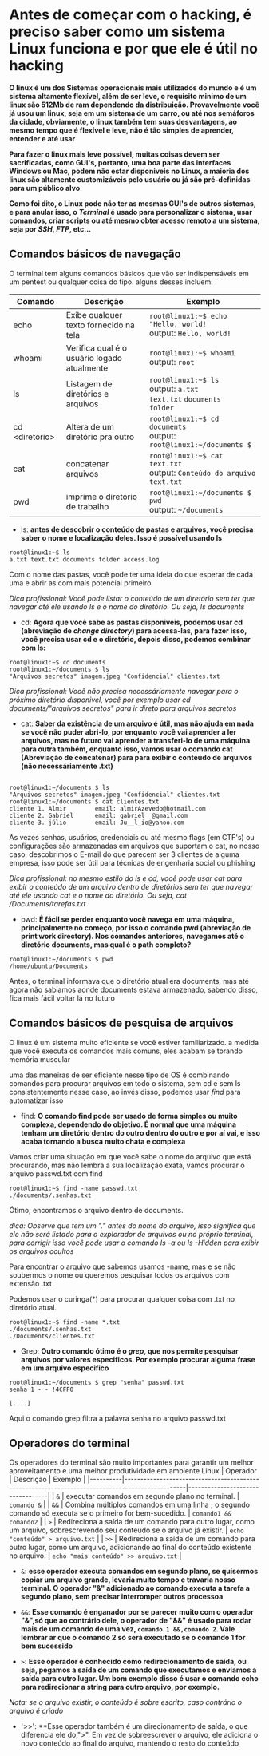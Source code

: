 # Antes de começar com o hacking, é preciso saber como um sistema Linux funciona e por que ele é útil no hacking

**O linux é um dos Sistemas operacionais mais utilizados do mundo e é um sistema altamente flexível, além de ser leve, o requisito minimo de um linux são 512Mb de ram dependendo da distribuição. Provavelmente você já usou um linux, seja em um sistema de um carro, ou até nos semáforos da cidade, obviamente, o linux também tem suas desvantagens, ao mesmo tempo que é flexível e leve, não é tão simples de aprender, entender e até usar**

**Para fazer o linux mais leve possível, muitas coisas devem ser sacrificadas, como GUI's, portanto, uma boa parte das interfaces Windows ou Mac, podem não estar disponiveis no Linux, a maioria dos linux são altamente customizáveis pelo usuário ou já são pré-definidas para um público alvo**

**Como foi dito, o Linux pode não ter as mesmas GUI's de outros sistemas, e para anular isso, o *Terminal* é usado para personalizar o sistema, usar comandos, criar scripts ou até mesmo obter acesso remoto a um sistema, seja por *SSH*, *FTP*, etc...**

## Comandos básicos de navegação

O terminal tem alguns comandos básicos que vão ser indispensáveis em um pentest ou qualquer coisa do tipo. alguns desses incluem:

| Comando  | Descrição                          | Exemplo                                 |
|----------|------------------------------------|-----------------------------------------|
| echo     | Exibe qualquer texto fornecido na tela|`root@linux1:~$ echo "Hello, world!` <br> output: `Hello, world!`|
| whoami   | Verifica qual é o usuário logado atualmente | `root@linux1:~$ whoami` <br> output: `root` |
| ls       | Listagem de diretórios e arquivos | `root@linux1:~$ ls` <br> output:  `a.txt` <br> `text.txt` `documents` <br> `folder` |
| cd <diretório> | Altera de um diretório pra outro | `root@linux1:~$ cd documents` <br> output: `root@linux1:~/documents $`|
| cat <arquivo>  | concatenar arquivos | `root@linux1:~$ cat text.txt` <br> output: `Conteúdo do arquivo text.txt`|
| pwd            | imprime o diretório de trabalho | `root@linux1:~/documents $ pwd` <br> output: `~/documents`|

- ls: **antes de descobrir o conteúdo de pastas e arquivos, você precisa saber o nome e localização deles. Isso é possível usando ls**
```
root@linux1:~$ ls
a.txt text.txt documents folder access.log
```

Com o nome das pastas, você pode ter uma ideia do que esperar de cada uma e abrir as com mais potencial primeiro

*Dica profissional: Você pode listar o conteúdo de um diretório sem ter que navegar até ele usando ls e o nome do diretório. Ou seja, ls documents*

- cd: **Agora que você sabe as pastas disponiveis, podemos usar cd (abreviação de *change directory*) para acessa-las, para fazer isso, você precisa usar cd e o diretório, depois disso, podemos combinar com ls:**
```
root@linux1:~$ cd documents
root@linux1:~/documents $ ls
"Arquivos secretos" imagem.jpeg "Confidencial" clientes.txt
```

*Dica profissional: Você não precisa necessáriamente navegar para o próximo diretório disponivel, você por exemplo usar cd documents/"arquivos secretos" para ir direto para arquivos secretos*
- cat: **Saber da existência de um arquivo é útil, mas não ajuda em nada se você não puder abri-lo, por enquanto você vai aprender a ler arquivos, mas no futuro vai aprender a transferi-lo de uma máquina para outra também, enquanto isso, vamos usar o comando cat (Abreviação de concatenar) para para exibir o conteúdo de arquivos (não necessáriamente .txt)**

```

root@linux1:~/documents $ ls
"Arquivos secretos" imagem.jpeg "Confidencial" clientes.txt
root@linux1:~/documents $ cat clientes.txt
cliente 1. Almir        email: almirAzevedo@hotmail.com
cliente 2. Gabriel      email: gabriel__@gmail.com
cliente 3. júlio        email: Ju__l_io@yahoo.com
```

As vezes senhas, usuários, credenciais ou até mesmo flags (em CTF's) ou configurações são armazenadas em arquivos que suportam o cat, no nosso caso, descobrimos o E-mail do que parecem ser 3 clientes de alguma empresa, isso pode ser útil para técnicas de engenharia social ou phishing

*Dica profissional: no mesmo estilo do ls e cd, você pode usar cat para exibir o conteúdo de um arquivo dentro de diretórios sem ter que navegar até ele usando cat e o nome do diretório. Ou seja, cat /Documents/tarefas.txt*

- pwd: **É fácil se perder enquanto você navega em uma máquina, principalmente no começo, por isso o comando pwd (abreviação de print work directory). Nos comandos anteriores, navegamos até o diretório documents, mas qual é o path completo?**

```
root@linux1:~/documents $ pwd
/home/ubuntu/Documents
```

Antes, o terminal informava que o diretório atual era documents, mas até agora não sabiamos aonde documents estava armazenado, sabendo disso, fica mais fácil voltar lá no futuro

## Comandos básicos de pesquisa de arquivos

O linux é um sistema muito eficiente se você estiver familiarizado. a medida que você executa os comandos mais comuns, eles acabam se torando memória muscular

uma das maneiras de ser eficiente nesse tipo de OS é combinando comandos para procurar arquivos em todo o sistema, sem cd e sem ls consistentemente nesse caso, ao invés disso, podemos usar *find* para automatizar isso

- find: **O comando find pode ser usado de forma simples ou muito complexa, dependendo do objetivo. É normal que uma máquina tenham um diretório dentro do outro dentro do outro e por aí vai, e isso acaba tornando a busca muito chata e complexa**

Vamos criar uma situação em que você sabe o nome do arquivo que está procurando, mas não lembra a sua localização exata, vamos procurar o arquivo passwd.txt com find

```
root@linux1:~$ find -name passwd.txt
./documents/.senhas.txt
```
Ótimo, encontramos o arquivo dentro de documents.

*dica: Observe que tem um "." antes do nome do arquivo, isso significa que ele não será listado para o explorador de arquivos ou no próprio terminal, para corrigir isso você pode usar o comando ls -a ou ls -Hidden para exibir os arquivos ocultos*

Para encontrar o arquivo que sabemos usamos -name, mas e se não soubermos o nome ou queremos pesquisar todos os arquivos com extensão .txt

Podemos usar o curinga(*) para procurar qualquer coisa com .txt no diretório atual.

```
root@linux1:~$ find -name *.txt
./documents/.senhas.txt
./Documents/clientes.txt
```

- Grep: **Outro comando ótimo é o *grep*, que nos permite pesquisar arquivos por valores especificos. Por exemplo procurar alguma frase em um arquivo especifico**

```
root@linux1:~/documents $ grep "senha" passwd.txt
senha 1 - - !4CFF0

[....]
```

Aqui o comando grep filtra a palavra senha no arquivo passwd.txt

## Operadores do terminal

Os operadores do terminal são muito importantes para garantir um melhor aproveitamento e uma melhor produtividade em ambiente Linux 
| Operador | Descrição                                                                                       | Exemplo                          |
|----------|-------------------------------------------------------------------------------------------------|----------------------------------|
| `&`      |  executar comandos em segundo plano no terminal.                                         | `comando &`                      |
| `&&`     | Combina múltiplos comandos em uma linha ; o segundo comando só executa se o primeiro for bem-sucedido. | `comando1 && comando2`           |
| `>`      | Redireciona a saída de um comando para outro lugar, como um arquivo, sobrescrevendo seu conteúdo se o arquivo já existir. | `echo "conteúdo" > arquivo.txt`  |
| `>>`     | Redireciona a saída de um comando para outro lugar, como um arquivo, adicionando ao final do conteúdo existente no arquivo. | `echo "mais conteúdo" >> arquivo.txt` |


- `&`: **esse operador executa comandos em segundo plano, se quisermos copiar um arquivo grande, levaria muito tempo e travaria nosso terminal. O operador "&" adicionado ao comando executa a tarefa a segundo plano, sem precisar interromper outros processoa**

- `&&`: **Esse comando é enganador por se parecer muito com o operador "&",só que ao contrário dele, o operador de "&&" é usado para rodar mais de um comando de uma vez, `comando 1 &&,comando 2`. Vale lembrar ar que o comando 2 só será executado se o comando 1 for bem sucessido**

- `>`: **Esse operador é conhecido como redirecionamento de saída,  ou seja, pegamos a saída de um comando que executamos e enviamos a saída para outro lugar. Um bom exemplo disso é usar o comando echo para redirecionar a string para outro arquivo, por exemplo.**

*Nota: se o arquivo existir, o conteúdo é sobre escrito, caso contrário o arquivo é criado*

- '>>': **Esse operador também é um direcionamento de saída, o que diferencia ele do,">". Em vez de sobreescrever o arquivo, ele adiciona o novo conteúdo ao final do arquivo, mantendo o resto do conteúdo
